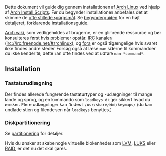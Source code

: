 Dette dokument vil guide dig gennem installationen af [Arch Linux](/index.php/Arch_Linux "Arch Linux") ved hjælp af [Arch Install Scripts](https://projects.archlinux.org/arch-install-scripts.git/). Før du begynder installationen anbefales det at skimme de [ofte stillede spørgsmål](/index.php/FAQ_(Dansk) "FAQ (Dansk)"). Se [begynderguiden](/index.php?title=Beginner%27s_Guide_(Dansk)&action=edit&redlink=1 "Beginner's Guide (Dansk) (page does not exist)") for en højt detaljeret, forklarende installationsguide.

[Arch wiki](/index.php/Main_page_(Dansk) "Main page (Dansk)"), som vedligeholdes af brugerne, er en glimrende ressource og bør konsulteres først hvis problemer opstår. [IRC](https://en.wikipedia.org/wiki/IRC "wikipedia:IRC") kanalen ([irc://irc.freenode.net/#archlinux](irc://irc.freenode.net/#archlinux)), og [fora](https://bbs.archlinux.org/) er også tilgængelige hvis svaret ikke findes andre steder. Forsøg også at læse `man` siderne til kommandoer du ikke kender til; dette kan ofte findes ved at udføre `man *command*`.

## Installation

### Tastaturudlægning

Der findes allerede fungerende tastaturtyper og -udlægninger til mange lande og sprog, og en kommando som `loadkeys dk` gør sikkert hvad du ønsker. Flere udlægninger kan findes i `/usr/share/kbd/keymaps/` (du kan undlade stien og filendelsen når `loadkeys` benyttes.)

### Diskpartitionering

Se [partitionering](/index.php?title=Partitioning_(Dansk)&action=edit&redlink=1 "Partitioning (Dansk) (page does not exist)") for detaljer.

Hvis du ønsker at skabe nogle virtuelle blokenheder som [LVM](/index.php/LVM "LVM"), [LUKS](/index.php/Dm-crypt_with_LUKS "Dm-crypt with LUKS") eller [RAID](/index.php/RAID "RAID"), er det nu det skal gøres.